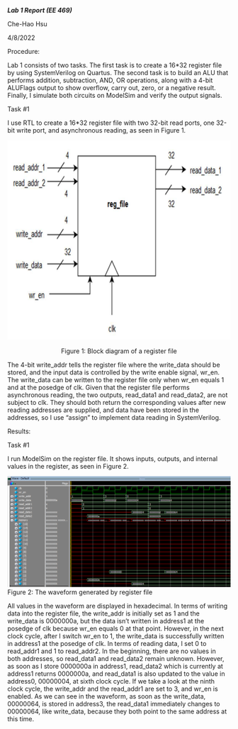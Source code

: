 ***Lab 1 Report (EE 469)***

Che-Hao Hsu

4/8/2022


Procedure:

Lab 1 consists of two tasks. 
The first task is to create a 16*32 register file by using SystemVerilog on Quartus. 
The second task is to build an ALU that performs addition, subtraction, AND, OR operations, along with a 4-bit ALUFlags output to show overflow, carry out, zero, or a negative result. 
Finally, I simulate both circuits on ModelSim and verify the output signals.


Task #1

I use RTL to create a 16*32 register file with two 32-bit read ports, one 32-bit write port, and asynchronous reading, as seen in Figure 1.



<p align = "center">
<img src="https://github.com/Howard-121/Computer_Architecture_I/blob/master/Register%20File/images/block%20diagram%20of%20regfile.png" width="550" height="450" />
<p align = "center">
Figure 1: Block diagram of a register file


The 4-bit write_addr tells the register file where the write_data should be stored, and the input data is controlled by the write enable signal, wr_en. 
The write_data can be written to the register file only when wr_en equals 1 and at the posedge of clk. Given that the register file performs asynchronous reading, the two outputs, read_data1 and read_data2, are not subject to clk. They should both return the corresponding values after new reading addresses are supplied, and data have been stored in the addresses, so I use “assign” to implement data reading in SystemVerilog.




Results:

Task #1

I run ModelSim on the register file. It shows inputs, outputs, and internal values in the register, as seen in Figure 2.


![Figure 2](https://github.com/Howard-121/Computer_Architecture_I/blob/master/Register%20File/images/waveform.png)
Figure 2: The waveform generated by register file


All values in the waveform are displayed in hexadecimal. In terms of writing data into the register file, the write_addr is initially set as 1 and the write_data is 0000000a, but the data isn’t written in address1 at the posedge of clk because wr_en equals 0 at that point. However, in the next clock cycle, after I switch wr_en to 1, the write_data is successfully written in address1 at the posedge of clk. In terms of reading data, I set 0 to read_addr1 and 1 to read_addr2. In the beginning, there are no values in both addresses, so read_data1 and read_data2 remain unknown. However, as soon as I store 0000000a in address1, read_data2 which is currently at address1 returns 0000000a, and read_data1 is also updated to the value in address0, 00000004, at sixth clock cycle. If we take a look at the ninth clock cycle, the write_addr and the read_addr1 are set to 3, and wr_en is enabled. As we can see in the waveform, as soon as the write_data, 00000064, is stored in address3, the read_data1 immediately changes to 00000064, like write_data, because they both point to the same address at this time.
